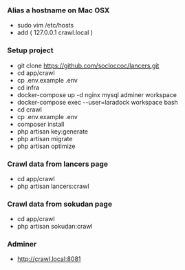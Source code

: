### Alias a hostname on Mac OSX

- sudo vim /etc/hosts
- add ( 127.0.0.1  crawl.local )


### Setup project

- git clone https://github.com/socloccoc/lancers.git
- cd app/crawl
- cp .env.example .env
- cd infra
- docker-compose up -d nginx mysql adminer workspace
- docker-compose exec --user=laradock workspace bash
- cd crawl
- cp .env.example .env
- composer install
- php artisan key:generate
- php artisan migrate
- php artisan optimize

### Crawl data from lancers page
- cd app/crawl
- php artisan lancers:crawl

### Crawl data from sokudan page
- cd app/crawl
- php artisan sokudan:crawl

### Adminer

- http://crawl.local:8081

